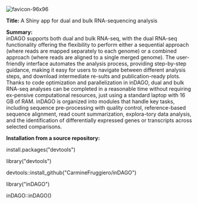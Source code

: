 
![favicon-96x96](https://github.com/user-attachments/assets/fc2d0630-13d8-4cf7-b1bc-a7ee191d270e)


**Title:** A Shiny app for dual and bulk RNA-sequencing analysis

**Summary:**  
inDAGO supports both dual and bulk RNA-seq, with the dual
RNA-seq functionality offering the flexibility to perform either a
sequential approach (where reads are mapped separately to each genome)
or a combined approach (where reads are aligned to a single merged
genome). The user-friendly interface automates the analysis process,
providing step-by-step guidance, making it easy for users to navigate
between different analysis steps, and download intermediate re-sults
and publication-ready plots. Thanks to code optimization and
parallelization in inDAGO, dual and bulk RNA-seq analyses can be
completed in a reasonable time without requiring ex-pensive
computational resources, just using a standard laptop with 16 GB of
RAM. inDAGO is organized into modules that handle key tasks, including
sequence pre-processing with quality control, reference-based sequence
alignment, read count summarization, explora-tory data analysis, and
the identification of differentially expressed genes or transcripts
across selected comparisons.

**Installation from a source repository:**

install.packages("devtools")

library("devtools")

devtools::install_github("CarmineFruggiero/inDAGO")

library("inDAGO")

inDAGO::inDAGO()

